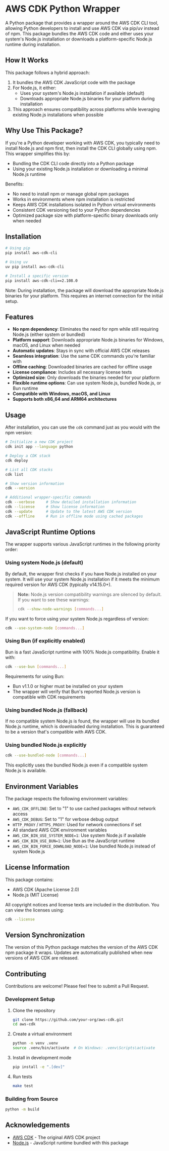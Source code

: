 # AWS CDK Python Wrapper

A Python package that provides a wrapper around the AWS CDK CLI tool, allowing Python developers to install and use AWS CDK via pip/uv instead of npm. This package bundles the AWS CDK code and either uses your system's Node.js installation or downloads a platform-specific Node.js runtime during installation.

## How It Works

This package follows a hybrid approach:
1. It bundles the AWS CDK JavaScript code with the package
2. For Node.js, it either:
   - Uses your system's Node.js installation if available (default)
   - Downloads appropriate Node.js binaries for your platform during installation
3. This approach ensures compatibility across platforms while leveraging existing Node.js installations when possible

## Why Use This Package?

If you're a Python developer working with AWS CDK, you typically need to install Node.js and npm first, then install the CDK CLI globally using npm. This wrapper simplifies this by:
- Bundling the CDK CLI code directly into a Python package
- Using your existing Node.js installation or downloading a minimal Node.js runtime

Benefits:
- No need to install npm or manage global npm packages
- Works in environments where npm installation is restricted
- Keeps AWS CDK installations isolated in Python virtual environments
- Consistent CDK versioning tied to your Python dependencies
- Optimized package size with platform-specific binary downloads only when needed

## Installation

```bash
# Using pip
pip install aws-cdk-cli

# Using uv
uv pip install aws-cdk-cli

# Install a specific version
pip install aws-cdk-cli==2.108.0
```

Note: During installation, the package will download the appropriate Node.js binaries for your platform. This requires an internet connection for the initial setup.

## Features

- **No npm dependency**: Eliminates the need for npm while still requiring Node.js (either system or bundled)
- **Platform support**: Downloads appropriate Node.js binaries for Windows, macOS, and Linux when needed
- **Automatic updates**: Stays in sync with official AWS CDK releases
- **Seamless integration**: Use the same CDK commands you're familiar with
- **Offline caching**: Downloaded binaries are cached for offline usage
- **License compliance**: Includes all necessary license texts
- **Optimized size**: Only downloads the binaries needed for your platform
- **Flexible runtime options**: Can use system Node.js, bundled Node.js, or Bun runtime
- **Compatible with Windows, macOS, and Linux**
- **Supports both x86_64 and ARM64 architectures**

## Usage

After installation, you can use the `cdk` command just as you would with the npm version:

```bash
# Initialize a new CDK project
cdk init app --language python

# Deploy a CDK stack
cdk deploy

# List all CDK stacks
cdk list

# Show version information
cdk --version

# Additional wrapper-specific commands
cdk --verbose     # Show detailed installation information
cdk --license     # Show license information
cdk --update      # Update to the latest AWS CDK version
cdk --offline     # Run in offline mode using cached packages
```

## JavaScript Runtime Options

The wrapper supports various JavaScript runtimes in the following priority order:

### Using system Node.js (default)

By default, the wrapper first checks if you have Node.js installed on your system. It will use your system Node.js installation if it meets the minimum required version for AWS CDK (typically v14.15.0+).

> **Note:** Node.js version compatibility warnings are silenced by default. If you want to see these warnings:
> ```bash
> cdk --show-node-warnings [commands...]
> ```

If you want to force using your system Node.js regardless of version:

```bash
cdk --use-system-node [commands...]
```

### Using Bun (if explicitly enabled)

Bun is a fast JavaScript runtime with 100% Node.js compatibility. Enable it with:

```bash
cdk --use-bun [commands...]
```

Requirements for using Bun:
- Bun v1.1.0 or higher must be installed on your system
- The wrapper will verify that Bun's reported Node.js version is compatible with CDK requirements

### Using bundled Node.js (fallback)

If no compatible system Node.js is found, the wrapper will use its bundled Node.js runtime, which is downloaded during installation. This is guaranteed to be a version that's compatible with AWS CDK.

### Using bundled Node.js explicitly

```bash
cdk --use-bundled-node [commands...]
```

This explicitly uses the bundled Node.js even if a compatible system Node.js is available.

## Environment Variables

The package respects the following environment variables:

- `AWS_CDK_OFFLINE`: Set to "1" to use cached packages without network access
- `AWS_CDK_DEBUG`: Set to "1" for verbose debug output
- `HTTP_PROXY` / `HTTPS_PROXY`: Used for network connections if set
- All standard AWS CDK environment variables
- `AWS_CDK_BIN_USE_SYSTEM_NODE=1`: Use system Node.js if available
- `AWS_CDK_BIN_USE_BUN=1`: Use Bun as the JavaScript runtime
- `AWS_CDK_BIN_FORCE_DOWNLOAD_NODE=1`: Use bundled Node.js instead of system Node.js

## License Information

This package contains:
- AWS CDK (Apache License 2.0)
- Node.js (MIT License)

All copyright notices and license texts are included in the distribution. You can view the licenses using:

```bash
cdk --license
```

## Version Synchronization

The version of this Python package matches the version of the AWS CDK npm package it wraps. Updates are automatically published when new versions of AWS CDK are released.

## Contributing

Contributions are welcome! Please feel free to submit a Pull Request.

### Development Setup

1. Clone the repository
   ```bash
   git clone https://github.com/your-org/aws-cdk.git
   cd aws-cdk
   ```

2. Create a virtual environment
   ```bash
   python -m venv .venv
   source .venv/bin/activate  # On Windows: .venv\Scripts\activate
   ```

3. Install in development mode
   ```bash
   pip install -e ".[dev]"
   ```

4. Run tests
   ```bash
   make test
   ```

### Building from Source

```bash
python -m build
```

## Acknowledgements

- [AWS CDK](https://github.com/aws/aws-cdk) - The original AWS CDK project
- [Node.js](https://nodejs.org/) - JavaScript runtime bundled with this package 
